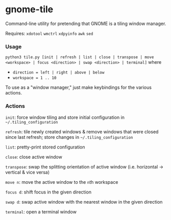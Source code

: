 # gnome-tile

Command-line utility for pretending that GNOME is a tiling window manager.

Requires: `xdotool` `wmctrl` `xdpyinfo` `awk` `sed`

### Usage

`python3 tile.py [init | refresh | list | close | transpose | move <workspace> | focus <direction> | swap <direction> | terminal]` where
- `direction = left | right | above | below`
- `workspace = 1 .. 10`

To use as a "window manager," just make keybindings for the various actions.

### Actions

`init`: force window tiling and store initial configuration in `~/.tiling_configuration`

`refresh`: tile newly created windows & remove windows that were closed since last refresh; store changes in `~/.tiling_configuration`

`list`: pretty-print stored configuration

`close`: close active window

`transpose`: swap the splitting orientation of active window (i.e. horizontal -> vertical & vice versa)

`move n`: move the active window to the `n`th workspace

`focus d`: shift focus in the given direction

`swap d`: swap active window with the nearest window in the given direction

`terminal`: open a terminal window

